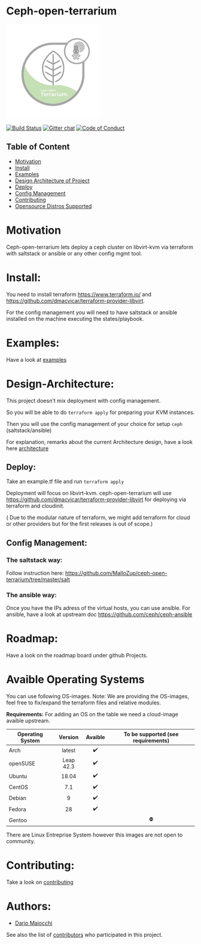 # Ceph-open-terrarium
<img src=".doc/pictures/terrarium.jpg" width=250px height=250px>


[![Build Status](https://travis-ci.org/MalloZup/ceph-open-terrarium.svg?branch=master)](https://travis-ci.org/MalloZup/ceph-open-terrarium)
[![Gitter chat](https://badges.gitter.im/ceph-open-terrarium/Lobby.png)](https://gitter.im/ceph-open-terrarium/Lobby)
[![Code of Conduct][coc-badge]][coc]


## Table of Content

- [Motivation](#motivation)
- [Install](#install)
- [Examples](#examples)
- [Design Architecture of Project](#design-Architecture)
- [Deploy](#deploy)
- [Config Management](#config_management)
- [Contributing](#contributing)
- [Opensource Distros Supported](#avaible_operating_systems)

# Motivation


Ceph-open-terrarium lets deploy a ceph cluster on libvirt-kvm via terraform with saltstack or ansible or any other config mgmt tool.

# Install:

You need to install terraform  https://www.terraform.io/ and https://github.com/dmacvicar/terraform-provider-libvirt.

For the config management you will need to have saltstack or ansible installed on the machine executing the states/playbook.

# Examples:

Have a look at [examples](https://github.com/MalloZup/ceph-open-terrarium/tree/master/examples)

# Design-Architecture:

This project doesn't mix deployment with config management.

So you will be able to do `terraform apply` for preparing your KVM instances.

Then you will use the config management of your choice for setup `ceph` (saltstack/ansible)

For explanation, remarks about the current Architecture design, have a look here [architecture](ARCHITECTURE.md)

## Deploy:

Take an example.tf file and run `terraform apply`

Deployment will focus on libvirt-kvm.
ceph-open-terrarium will use https://github.com/dmacvicar/terraform-provider-libvirt  for deploying via terraform and cloudinit.

( Due to the modular nature of terraform, we might add terraform for cloud or other providers but for the first releases is out of scope.)

## Config Management:

### The saltstack way:

Follow instruction here:
https://github.com/MalloZup/ceph-open-terrarium/tree/master/salt


### The ansible way:

Once you have the IPs adress of the virtual hosts, you can use ansible.
For ansible, have a look at upstream doc https://github.com/ceph/ceph-ansible

# Roadmap:

Have a look on the roadmap board under github Projects.

# Avaible Operating Systems

You can use following OS-images.
Note: We are providing the OS-images, feel free to fix/expand the terraform files and relative modules.

**Requirements:** For adding an OS on the table we need a cloud-image avaible upstream.


| Operating System             | Version    |  Avaible           | To be supported (see requirements) |
| ---------------------------- | :--------: | :----------------: | :---------------: |
| Arch                         | latest     | :heavy_check_mark: |                   |
| openSUSE                     | Leap 42.3  | :heavy_check_mark: |                   |
| Ubuntu                       | 18.04      | :heavy_check_mark: |                   |
| CentOS                       | 7.1        | :heavy_check_mark: |                   |
| Debian                       | 9          | :heavy_check_mark: |                   |
| Fedora                       | 28         | :heavy_check_mark: |                   |
| Gentoo                       |            |                    | :no_entry:        |

There are Linux Entreprise System however this images are not open to community.

# Contributing:

Take a look on [contributing](CONTRIBUTING.md)

# Authors:

- [Dario Maiocchi](https://github.com/MalloZup)

See also the list of [contributors](https://github.com/MalloZup/ceph-open-terrarium/graphs/contributors) who participated in this project.


[coc-badge]: https://img.shields.io/badge/code%20of-conduct-ff69b4.svg?style=for-the-badge

[coc]:https://github.com/MalloZup/ceph-open-terrarium/blob/master/CODE_OF_CONDUCT.md "Contributor Covenant Code of Conduct"
